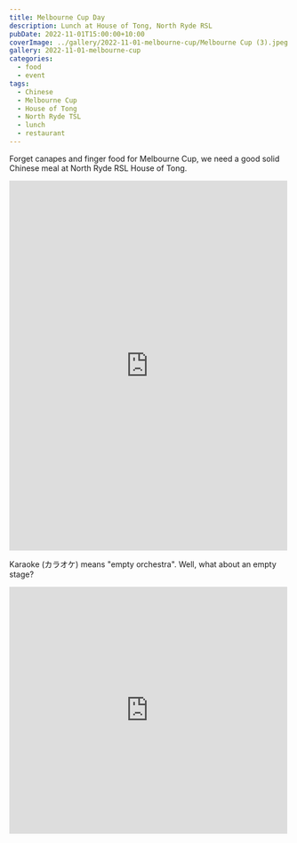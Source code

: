 ```yaml
---
title: Melbourne Cup Day
description: Lunch at House of Tong, North Ryde RSL
pubDate: 2022-11-01T15:00:00+10:00
coverImage: ../gallery/2022-11-01-melbourne-cup/Melbourne Cup (3).jpeg
gallery: 2022-11-01-melbourne-cup
categories:
  - food
  - event
tags:
  - Chinese
  - Melbourne Cup
  - House of Tong
  - North Ryde TSL
  - lunch
  - restaurant
---
```


Forget canapes and finger food for Melbourne Cup, we need a good solid Chinese meal at North Ryde RSL House of Tong.

<iframe src="https://www.facebook.com/plugins/post.php?href=https%3A%2F%2Fwww.facebook.com%2Fchris1.tham%2Fposts%2Fpfbid0n3RMR7vTyUZ3g41A5PK4MaSMCxz2GFNZZm2Hsw4MuhemdmFbj56CdzHbzW5W6danl&show_text=true&width=500" width="500" height="665" style="border:none;overflow:hidden" scrolling="no" frameborder="0" allowfullscreen="true" allow="autoplay; clipboard-write; encrypted-media; picture-in-picture; web-share"></iframe>

Karaoke (カラオケ) means "empty orchestra". Well, what about an empty stage?

<iframe src="https://www.facebook.com/plugins/post.php?href=https%3A%2F%2Fwww.facebook.com%2Fchris1.tham%2Fposts%2Fpfbid034gwqKgdnFyKH6EJQxPnC9xJ9LoxgpyGayrcgYajTx8LtPEACiZXndRvYZE7BJfT7l&show_text=true&width=500" width="500" height="444" style="border:none;overflow:hidden" scrolling="no" frameborder="0" allowfullscreen="true" allow="autoplay; clipboard-write; encrypted-media; picture-in-picture; web-share"></iframe>
